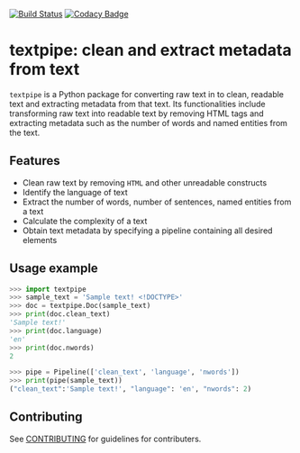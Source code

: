 [![Build Status](https://travis-ci.com/textpipe/textpipe.svg?branch=master)](https://travis-ci.com/textpipe/textpipe)
[![Codacy Badge](https://api.codacy.com/project/badge/Grade/486c205789b7457f8665a8e4c7cb6246)](https://www.codacy.com/app/textpipe/textpipe?utm_source=github.com&amp;utm_medium=referral&amp;utm_content=textpipe/textpipe&amp;utm_campaign=Badge_Grade)

# textpipe: clean and extract metadata from text

`textpipe` is a Python package for converting raw text in to clean, readable text and
extracting metadata from that text. Its functionalities include transforming
raw text into readable text by removing HTML tags and extracting
metadata such as the number of words and named entities from the text.


## Features

- Clean raw text by removing `HTML` and other unreadable constructs
- Identify the language of text
- Extract the number of words, number of sentences, named entities from a text
- Calculate the complexity of a text
- Obtain text metadata by specifying a pipeline containing all desired elements

## Usage example

```python
>>> import textpipe 
>>> sample_text = 'Sample text! <!DOCTYPE>'
>>> doc = textpipe.Doc(sample_text)
>>> print(doc.clean_text)
'Sample text!'
>>> print(doc.language)
'en'
>>> print(doc.nwords)
2

>>> pipe = Pipeline(['clean_text', 'language', 'nwords'])
>>> print(pipe(sample_text))
("clean_text":'Sample text!', "language": 'en', "nwords": 2)
```


## Contributing
See [CONTRIBUTING](CONTRIBUTING) for guidelines for contributers.